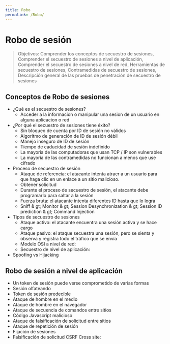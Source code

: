 ```yaml
---
title: Robo
permalink: /Robo/
---
```


# Robo de sesión

> Objetivos: Comprender los conceptos de secuestro de sesiones, Comprender el secuestro de sesiones a nivel de aplicación, Comprender el secuestro de sesiones a nivel de red, Herramientas de secuestro de sesiones, Contramedidas de secuestro de sesiones, Descripción general de las pruebas de penetración de secuestro de sesiones

## Conceptos de Robo de sesiones

- ¿Qué es el secuestro de sesiones?
  * Acceder a la informacion o manipular una sesion de un usuario en alguna aplicacion o red
- ¿Por qué el secuestro de sesiones tiene éxito?
  * Sin bloqueo de cuenta por ID de sesión no válidos
  * Algoritmo de generación de ID de sesión débil
  * Manejo inseguro de ID de sesión
  * Tiempo de caducidad de sesión indefinido
  * La mayoría de las computadoras que usan TCP / IP son vulnerables
  * La mayoría de las contramedidas no funcionan a menos que use cifrado
- Proceso de secuestro de sesión
  * Ataque de referencia: el atacante intenta atraer a un usuario para que haga clic en un enlace a un sitio malicioso.
  * Obtener solicitud
  * Durante el proceso de secuestro de sesión, el atacante debe programarlo para saltar a la sesión
  * Fuerza bruta: el atacante intenta diferentes ID hasta que lo logra
  * Sniff & gt; Monitor & gt; Session Desynchronization & gt; Session ID prediction & gt; Command Injection
- Tipos de secuestro de sesiones
  * Ataque activo: el atacante encuentra una sesión activa y se hace cargo
  * Ataque pasivo: el ataque secuestra una sesión, pero se sienta y observa y registra todo el tráfico que se envía
  * Modelo OSI a nivel de red:
  * Secuestro de nivel de aplicación:
- Spoofing vs Hijacking

## Robo de sesión a nivel de aplicación

- Un token de sesión puede verse comprometido de varias formas
- Sesión olfateando
- Token de sesión predecible
- Ataque de hombre en el medio
- Ataque de hombre en el navegador
- Ataque de secuencia de comandos entre sitios
- Código Javascript malicioso
- Ataque de falsificación de solicitud entre sitios
- Ataque de repetición de sesión
- Fijación de sesiones
- Falsificación de solicitud CSRF Cross site:


